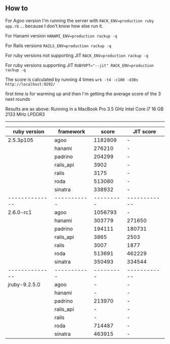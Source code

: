 ## How to

For Agoo version I'm running the server with
`RACK_ENV=production ruby app.rb`
... because I don't know how else run it.

For Hanami version
`HANAMI_ENV=production rackup -q`

For Rails versions
`RAILS_ENV=production rackup -q`

For ruby versions not supporting JIT
`RACK_ENV=production rackup -q`

For ruby versions supporting JIT
`RUBYOPT="--jit" RACK_ENV=production rackup -q`

The score is calculated by running 4 times
`wrk -t4 -c100 -d30s http://localhost:9292/`

first time is for warming up and then I'm getting the average score of the 3 next rounds

Results are as above:
Running in a MacBook Pro 3.5 GHz Intel Core i7 16 GB 2133 MHz LPDDR3

---------------------------------------------------
| ruby version | framework | score   | JIT score  |
|--------------|-----------|---------|------------|
| 2.5.3p105    | agoo      | 1182809 |     -      |
|              | hanami    | 276210  |     -      |
|              | padrino   | 204299  |     -      |
|              | rails_api | 3902    |     -      |
|              | rails     | 3175    |     -      |
|              | roda      | 513080  |     -      |
|              | sinatra   | 338932  |     -      |
|--------------|-----------|---------|------------|
| 2.6.0-rc1    | agoo      | 1056793 |     -      |
|              | hanami    | 303779  |  271650    |
|              | padrino   | 194111  |  180731    |
|              | rails_api | 3865    |  2503      |
|              | rails     | 3007    |  1877      |
|              | roda      | 513691  |  462229    |
|              | sinatra   | 350493  |  334544    |
|--------------|-----------|---------|------------|
| jruby-9.2.5.0| agoo      |    -    |     -      |
|              | hanami    |    -    |     -      |
|              | padrino   | 213970  |     -      |
|              | rails_api |    -    |     -      |
|              | rails     |    -    |     -      |
|              | roda      | 714487  |     -      |
|              | sinatra   | 463915  |     -      |


